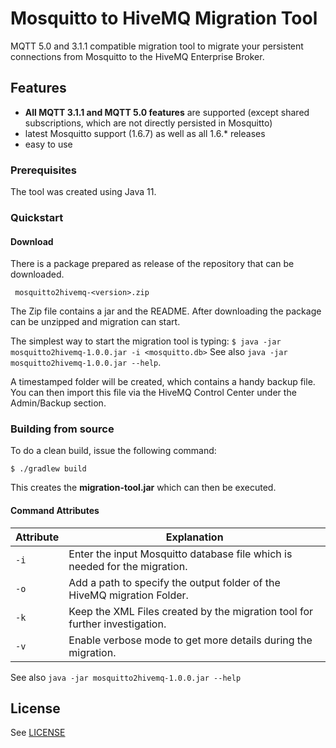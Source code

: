 # Mosquitto to HiveMQ Migration Tool

MQTT 5.0 and 3.1.1 compatible migration tool to migrate your persistent connections from Mosquitto to the HiveMQ Enterprise Broker.

## Features

- **All MQTT 3.1.1 and MQTT 5.0 features** are supported (except shared subscriptions, which are not directly persisted in Mosquitto)
- latest Mosquitto support (1.6.7) as well as all 1.6.* releases
- easy to use

### Prerequisites

The tool was created using Java 11.


### Quickstart

#### Download
There is a package prepared as release of the repository that can be  
downloaded.

` mosquitto2hivemq-<version>.zip`

The Zip file contains a jar and the README.
After downloading the package can be unzipped and migration can start.

The simplest way to start the migration tool is typing:
```$ java -jar mosquitto2hivemq-1.0.0.jar -i <mosquitto.db>```
See also ``java -jar mosquitto2hivemq-1.0.0.jar --help``.

A timestamped folder will be created, which contains a handy backup file. You can then import this file via the HiveMQ Control Center under the Admin/Backup section.

### Building from source

To do a clean build, issue the following command:

`$ ./gradlew build`

This creates the **migration-tool.jar** which can then be executed.

#### Command Attributes

|Attribute                                         |Explanation                                                            |
|------------------------------------------------|-------------------------------------------------------------------------|
| ``-i`` | Enter the input Mosquitto database file which is needed for the migration.
| ``-o`` | Add a path to specify the output folder of the HiveMQ migration Folder.
| ``-k`` | Keep the XML Files created by the migration tool for further investigation.
| ``-v`` | Enable verbose mode to get more details during the migration.

See also ``java -jar mosquitto2hivemq-1.0.0.jar --help``

## License

See [LICENSE](LICENSE)
